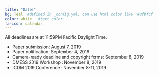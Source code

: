 ```yaml
---
title: "Dates"
bg: Teal  #defined in _config.yml, can use html color like '#0fbfcf'
color: white   #text color
fa-icon: calendar
---
```


All deadlines are at 11:59PM Pacific Daylight Time.

 - Paper submission: August 7, 2019
 - Paper notification: September 4, 2019
 - Camera-ready deadline and copyright forms: September 8, 2019
 - DMESS 2019 Workshop : November 8, 2019
 - ICDM 2019 Conference : November 8-11, 2019
 
 

